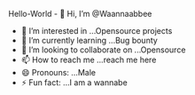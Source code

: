 Hello-World - 👋 Hi, I’m @Waannaabbee
- 👀 I’m interested in ...Opensource projects
- 🌱 I’m currently learning ...Bug bounty
- 💞️ I’m looking to collaborate on ...Opensource
- 📫 How to reach me ...reach me here
- 😄 Pronouns: ...Male
- ⚡ Fun fact: ...I am a wannabe

<!---
Waannaabbee/Waannaabbee is a ✨ special ✨ repository because its `README.md` (this file) appears on your GitHub profile.
You can click the Preview link to take a look at your changes.
--->

